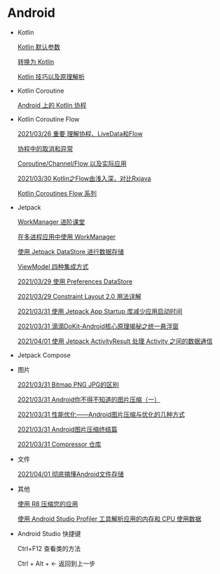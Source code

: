 # Android

- Kotlin

  [Kotlin 默认参数](https://zhuanlan.zhihu.com/p/348224969)

  [转换为 Kotlin](https://developers.google.com/codelabs/java-to-kotlin?hl=zh_cn&continue=https%3A%2F%2Fcodelabs.developers.google.com%2F%3Fcat%3Dandroid)

  [Kotlin 技巧以及原理解析](https://mp.weixin.qq.com/s/-Zcth8uO10jAMH1BIghq6w)

- Kotlin Coroutine

  [Android 上的 Kotlin 协程](https://developer.android.google.cn/kotlin/coroutines)

- Kotlin Coroutine Flow

  [2021/03/26 重要 理解协程、LiveData和Flow](https://zhuanlan.zhihu.com/p/140314207)

  [协程中的取消和异常](https://zhuanlan.zhihu.com/p/269228572)

  [Coroutine/Channel/Flow 以及实际应用](https://juejin.cn/post/6844904037586829320#heading-31)
  
  [2021/03/30 Kotlin之Flow由浅入深，对比Rxjava](https://blog.csdn.net/parade0393/article/details/106254291/)
  
  [Kotlin Coroutines Flow 系列](https://www.imooc.com/article/300248)
  
- Jetpack

  [WorkManager 进阶课堂](https://mp.weixin.qq.com/s?__biz=MzAwODY4OTk2Mg==&mid=2652051234&idx=2&sn=4b5b76c76021c983d9f0ad6b1496beba&scene=21#wechat_redirect)

  [在多进程应用中使用 WorkManager](https://zhuanlan.zhihu.com/p/352511516)

  [使用 Jetpack DataStore 进行数据存储](https://zhuanlan.zhihu.com/p/342972276)

  [ViewModel 四种集成方式](https://zhuanlan.zhihu.com/p/143346337)

  [2021/03/29 使用 Preferences DataStore](https://developers.google.com/codelabs/android-preferences-datastore?hl=zh_cn&continue=https%3A%2F%2Fcodelabs.developers.google.com%2F%3Fcat%3Dandroid)

  [2021/03/29 Constraint Layout 2.0 用法详解](https://zhuanlan.zhihu.com/p/336387890)

  [2021/03/31 使用 Jetpack App Startup 库减少应用启动时间](https://mp.weixin.qq.com/s/Pw0QgVwHntWwoLD0ChQihg)

  [2021/03/31 滴滴DoKit-Android核心原理揭秘之统一悬浮窗](https://juejin.cn/post/6940160785901420580)

  [2021/04/01 使用 Jetpack ActivityResult 处理 Activity 之间的数据通信](https://mp.weixin.qq.com/s/lAnzLddefDqbR1Je09lP9A)

- Jetpack Compose

- 图片

  [2021/03/31 Bitmap PNG JPG的区别](https://blog.csdn.net/xjz729827161/article/details/53586273)

  [2021/03/31 Android你不得不知道的图片压缩（一）](https://www.jianshu.com/p/e10563e85ade)

  [2021/03/31 性能优化——Android图片压缩与优化的几种方式](https://blog.csdn.net/u013928412/article/details/80358597)

  [2021/03/31 Android图片压缩终结篇](https://www.jianshu.com/p/072b6defd938)

  [2021/03/31 Compressor 仓库](https://github.com/zetbaitsu/Compressor)

- 文件

  [2021/04/01 彻底搞懂Android文件存储]()

- 其他

  [使用 R8 压缩您的应用](https://zhuanlan.zhihu.com/p/342241042)

  [使用 Android Studio Profiler 工具解析应用的内存和 CPU 使用数据](https://zhuanlan.zhihu.com/p/150449922)

- Android Studio 快捷键

  Ctrl+F12 查看类的方法

  Ctrl + Alt + ← 返回到上一步